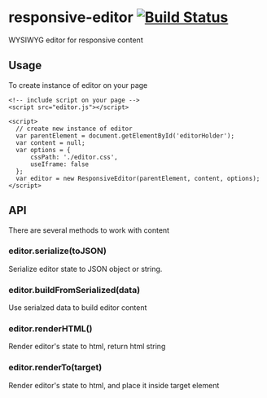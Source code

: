 # responsive-editor [![Build Status](https://travis-ci.org/romantaraban/responsive-editor.svg)](https://travis-ci.org/romantaraban/responsive-editor)

WYSIWYG editor for responsive content

## Usage

To create instance of editor on your page 

```
<!-- include script on your page -->
<script src="editor.js"></script>

<script>
  // create new instance of editor
  var parentElement = document.getElementById('editorHolder');
  var content = null;
  var options = {
      cssPath: './editor.css',
      useIframe: false  
  };
  var editor = new ResponsiveEditor(parentElement, content, options);
</script>
```
## API

There are several methods to work with content

### editor.serialize(toJSON)
Serialize editor state to JSON object or string.

### editor.buildFromSerialized(data)
Use serialzed data to build editor content

### editor.renderHTML()
Render editor's state to html, return html string

### editor.renderTo(target)
Render editor's state to html, and place it inside target element
